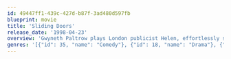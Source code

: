 ```yaml
---
id: 49447ff1-439c-427d-b87f-3ad480d597fb
blueprint: movie
title: 'Sliding Doors'
release_date: '1998-04-23'
overview: 'Gwyneth Paltrow plays London publicist Helen, effortlessly sliding between parallel storylines that show what happens if she does or does not catch a train back to her apartment. Love. Romantic entanglements. Deception. Trust. Friendship. Comedy. All come into focus as the two stories shift back and forth, overlap and surprisingly converge.'
genres: '[{"id": 35, "name": "Comedy"}, {"id": 18, "name": "Drama"}, {"id": 14, "name": "Fantasy"}, {"id": 10749, "name": "Romance"}]'
---
```

